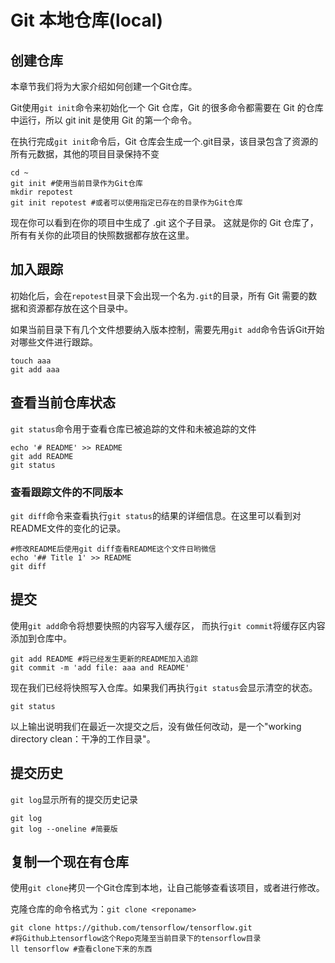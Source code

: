 # Git 本地仓库(local)

## 创建仓库
本章节我们将为大家介绍如何创建一个Git仓库。

Git使用`git init`命令来初始化一个 Git 仓库，Git 的很多命令都需要在 Git 的仓库中运行，所以 git init 是使用 Git 的第一个命令。

在执行完成`git init`命令后，Git 仓库会生成一个.git目录，该目录包含了资源的所有元数据，其他的项目目录保持不变

```shell
cd ~
git init #使用当前目录作为Git仓库
mkdir repotest
git init repotest #或者可以使用指定已存在的目录作为Git仓库
```

现在你可以看到在你的项目中生成了 .git 这个子目录。 这就是你的 Git 仓库了，所有有关你的此项目的快照数据都存放在这里。

## 加入跟踪
初始化后，会在`repotest`目录下会出现一个名为`.git`的目录，所有 Git 需要的数据和资源都存放在这个目录中。

如果当前目录下有几个文件想要纳入版本控制，需要先用`git add`命令告诉Git开始对哪些文件进行跟踪。
```shell
touch aaa 
git add aaa
```
## 查看当前仓库状态
`git status`命令用于查看仓库已被追踪的文件和未被追踪的文件
```shell
echo '# README' >> README
git add README 
git status 
```
### 查看跟踪文件的不同版本
`git diff`命令来查看执行`git status`的结果的详细信息。在这里可以看到对README文件的变化的记录。
```shell
#修改README后使用git diff查看README这个文件日哟微信
echo '## Title 1' >> README
git diff
```

## 提交
使用`git add`命令将想要快照的内容写入缓存区， 而执行`git commit`将缓存区内容添加到仓库中。
```shell
git add README #将已经发生更新的README加入追踪
git commit -m 'add file: aaa and README'
```
现在我们已经将快照写入仓库。如果我们再执行`git status`会显示清空的状态。
```shell
git status
```
以上输出说明我们在最近一次提交之后，没有做任何改动，是一个"working directory clean：干净的工作目录"。

## 提交历史
`git log`显示所有的提交历史记录
```shell
git log
git log --oneline #简要版
```
## 复制一个现在有仓库
使用`git clone`拷贝一个Git仓库到本地，让自己能够查看该项目，或者进行修改。

克隆仓库的命令格式为：`git clone <reponame>`
```shell
git clone https://github.com/tensorflow/tensorflow.git
#将Github上tensorflow这个Repo克隆至当前目录下的tensorflow目录
ll tensorflow #查看clone下来的东西
```
